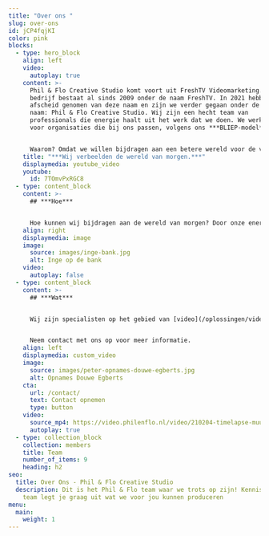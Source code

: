 ```yaml
---
title: "Over ons "
slug: over-ons
id: jCP4fqjKI
color: pink
blocks:
  - type: hero_block
    align: left
    video:
      autoplay: true
    content: >-
      Phil & Flo Creative Studio komt voort uit FreshTV Videomarketing. Het
      bedrijf bestaat al sinds 2009 onder de naam FreshTV. In 2021 hebben we
      afscheid genomen van deze naam en zijn we verder gegaan onder de huidige
      naam: Phil & Flo Creative Studio. Wij zijn een hecht team van
      professionals die energie haalt uit het werk dat we doen. We werken daarom
      voor organisaties die bij ons passen, volgens ons ***BLIEP-model***.


      Waarom? Omdat we willen bijdragen aan een betere wereld voor de volgende generaties. Dat is waar we onze tijd en energie als team in willen steken. Wij willen organisaties, die zich actief inzetten voor een betere wereld, helpen hun boodschap te verkondigen, te verbeelden. Ook wij zetten ons actief in voor een betere wereld, bekijk ook onze [MVO-pagina](https://www.philenflo.nl/maatschappelijk-verantwoord-ondernemen/) voor meer informatie rondom onze maatschappelijke betrokkenheid.
    title: "***Wij verbeelden de wereld van morgen.***"
    displaymedia: youtube_video
    youtube:
      id: 7TOmvPxRGC8
  - type: content_block
    content: >-
      ## ***Hoe***


      Hoe kunnen wij bijdragen aan de wereld van morgen? Door onze energie en creatieve kracht in te zetten om jouw verhaal te verbeelden. Dat doen we aan de hand van een aantal kernwaarden die we hebben samengevat als ***BLIEP: Beste, Leukste, Innovatief, Efficiënt & Principieel.***
    align: right
    displaymedia: image
    image:
      source: images/inge-bank.jpg
      alt: Inge op de bank
    video:
      autoplay: false
  - type: content_block
    content: >-
      ## ***Wat***


      Wij zijn specialisten op het gebied van [video](/oplossingen/video-laten-maken/), [animatie](/oplossingen/animatie-laten-maken/), [Virtual Reality](/vr-animatie-laten-maken/) & [interactieve video](/oplossingen/interactieve-video/). Ons team is in topvorm als onze creaties gemaakt worden voor de juiste organisaties. De organisaties die zich inzetten voor een betere wereld.


      Neem contact met ons op voor meer informatie.
    align: left
    displaymedia: custom_video
    image:
      source: images/peter-opnames-douwe-egberts.jpg
      alt: Opnames Douwe Egberts
    cta:
      url: /contact/
      text: Contact opnemen
      type: button
    video:
      source_mp4: https://video.philenflo.nl/video/210204-timelapse-muur-phil-en-flo-Phil-en-Flo-website-source.mp4
      autoplay: true
  - type: collection_block
    collection: members
    title: Team
    number_of_items: 9
    heading: h2
seo:
  title: Over Ons - Phil & Flo Creative Studio
  description: Dit is het Phil & Flo team waar we trots op zijn! Kennis maken? Ons
    team legt je graag uit wat we voor jou kunnen produceren
menu:
  main:
    weight: 1
---
```

